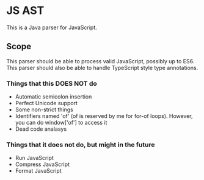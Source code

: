 # JS AST

This is a Java parser for JavaScript.

## Scope
This parser should be able to process valid JavaScript, possibly up to ES6. This parser
should also be able to handle TypeScript style type annotations.

### Things that this DOES NOT do
 - Automatic semicolon insertion
 - Perfect Unicode support
 - Some non-strict things
 - Identifiers named 'of' (of is reserved by me for for-of loops). However, you can do window['of']
 to access it
 - Dead code analasys

 ### Things that it does not do, but might in the future
  - Run JavaScript
  - Compress JavaScript
  - Format JavaScript